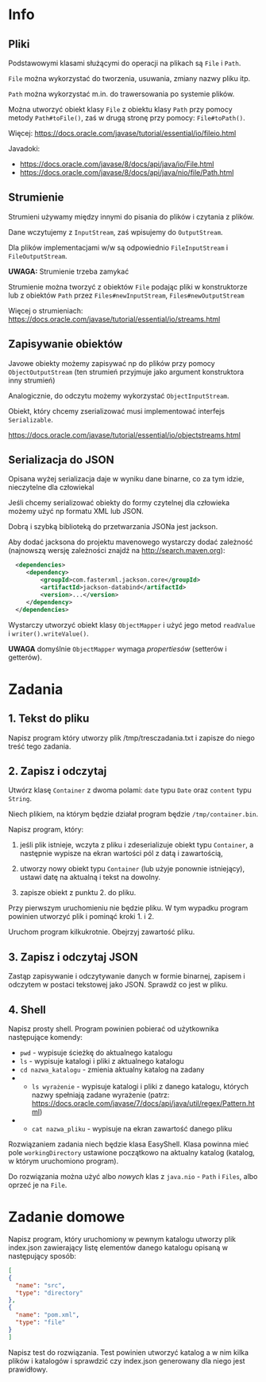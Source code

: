 # Info
## Pliki

Podstawowymi klasami służącymi do operacji na plikach są `File` i `Path`.

`File` można wykorzystać do tworzenia, usuwania, zmiany nazwy pliku itp.

`Path` można wykorzystać m.in. do trawersowania po systemie plików.

Można utworzyć obiekt klasy `File` z obiektu klasy `Path` przy pomocy metody `Path#toFile()`, zaś w drugą stronę przy pomocy: `File#toPath()`.

Więcej: https://docs.oracle.com/javase/tutorial/essential/io/fileio.html

Javadoki:
- https://docs.oracle.com/javase/8/docs/api/java/io/File.html
- https://docs.oracle.com/javase/8/docs/api/java/nio/file/Path.html

## Strumienie
Strumieni używamy między innymi do pisania do plików i czytania z plików.

Dane wczytujemy z `InputStream`, zaś wpisujemy do `OutputStream`.

Dla plików implementacjami w/w są odpowiednio `FileInputStream` i `FileOutputStream`.

**UWAGA:** Strumienie trzeba zamykać

Strumienie można tworzyć z obiektów `File` podając pliki w konstruktorze lub z obiektów `Path` przez `Files#newInputStream`, `Files#newOutputStream`

Więcej o strumieniach: https://docs.oracle.com/javase/tutorial/essential/io/streams.html

## Zapisywanie obiektów
Javowe obiekty możemy zapisywać np do plików przy pomocy `ObjectOutputStream` (ten strumień przyjmuje jako argument konstruktora inny strumień)

Analogicznie, do odczytu możemy wykorzystać `ObjectInputStream`.

Obiekt, który chcemy zserializować musi implementować interfejs `Serializable`.

https://docs.oracle.com/javase/tutorial/essential/io/objectstreams.html


## Serializacja do JSON
Opisana wyżej serializacja daje w wyniku dane binarne, co za tym idzie, nieczytelne dla człowiekal

Jeśli chcemy serializować obiekty do formy czytelnej dla człowieka możemy użyć np formatu XML lub JSON.

Dobrą i szybką biblioteką do przetwarzania JSONa jest jackson.

Aby dodać jacksona do projektu mavenowego wystarczy dodać zależność (najnowszą wersję zależności znajdź na http://search.maven.org):

```xml
  <dependencies>
     <dependency>
         <groupId>com.fasterxml.jackson.core</groupId>
         <artifactId>jackson-databind</artifactId>
         <version>...</version>
     </dependency>
  </dependencies>
```

Wystarczy utworzyć obiekt klasy `ObjectMapper` i użyć jego metod `readValue` i `writer().writeValue()`.

**UWAGA** domyślnie `ObjectMapper` wymaga *propertiesów* (setterów i getterów).

# Zadania

## 1. Tekst do pliku
Napisz program który utworzy plik /tmp/tresczadania.txt i zapisze do niego treść tego zadania.

## 2. Zapisz i odczytaj
Utwórz klasę `Container` z dwoma polami: `date` typu `Date` oraz `content` typu `String`.

Niech plikiem, na którym będzie działał program będzie `/tmp/container.bin`.

Napisz program, który:

1. jeśli plik istnieje, wczyta z pliku i zdeserializuje obiekt typu `Container`, a następnie wypisze na ekran wartości pól z datą i zawartością,

2. utworzy nowy obiekt typu `Container`  (lub użyje ponownie istniejący), ustawi datę na aktualną i tekst na dowolny.

3. zapisze obiekt z punktu 2. do pliku.

Przy pierwszym uruchomieniu nie będzie pliku. W tym wypadku program powinien utworzyć plik i pominąć kroki 1. i 2.

Uruchom program kilkukrotnie. Obejrzyj zawartość pliku.

## 3. Zapisz i odczytaj JSON
Zastąp zapisywanie i odczytywanie danych w formie binarnej, zapisem i odczytem w postaci tekstowej jako JSON.
Sprawdź co jest w pliku.

## 4. Shell
Napisz prosty shell.
Program powinien pobierać od użytkownika następujące komendy:

- `pwd` - wypisuje ścieżkę do aktualnego katalogu
- `ls` - wypisuje katalogi i pliki z aktualnego katalogu
- `cd nazwa_katalogu` - zmienia aktualny katalog na zadany
- * `ls wyrażenie` - wypisuje katalogi i pliki z danego katalogu, których nazwy spełniają zadane wyrażenie (patrz: https://docs.oracle.com/javase/7/docs/api/java/util/regex/Pattern.html)
- * `cat nazwa_pliku` - wypisuje na ekran zawartość danego pliku

Rozwiązaniem zadania niech będzie klasa EasyShell. Klasa powinna mieć pole `workingDirectory` ustawione początkowo na aktualny katalog (katalog, w którym uruchomiono program).

Do rozwiązania można użyć albo *nowych* klas z `java.nio` - `Path` i `Files`, albo oprzeć je na `File`.

# Zadanie domowe
Napisz program, który uruchomiony w pewnym katalogu utworzy plik index.json zawierający listę elementów danego katalogu
opisaną w następujący sposób:
```json
[
{
  "name": "src",
  "type": "directory"
},
{
  "name": "pom.xml",
  "type": "file"
}
]
```

Napisz test do rozwiązania. Test powinien utworzyć katalog a w nim kilka plików i katalogów i sprawdzić czy index.json generowany dla niego jest prawidłowy.
